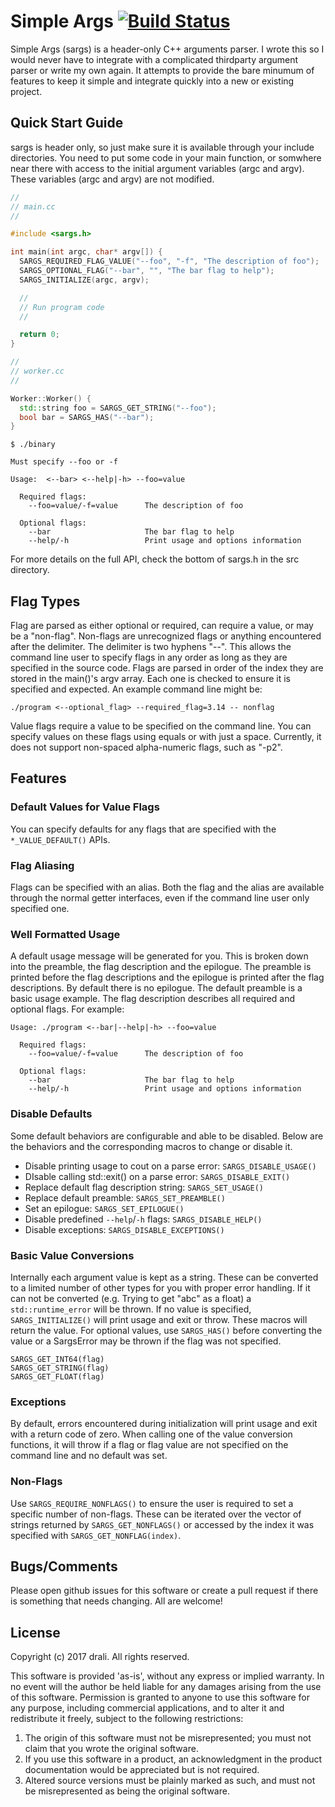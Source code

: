 # Simple Args [![Build Status](https://travis-ci.org/drali/sargs.svg?branch=master)](https://travis-ci.org/drali/sargs)

Simple Args (sargs) is a header-only C++ arguments parser. I wrote this so I would never have to integrate with a complicated thirdparty argument parser or write my own again. It attempts to provide the bare minumum of features to keep it simple and integrate quickly into a new or existing project.

## Quick Start Guide

sargs is header only, so just make sure it is available through your include directories. You need to put some code in your main function, or somwhere near there with access to the initial argument variables (argc and argv). These variables (argc and argv) are not modified.

```cpp
//
// main.cc
//

#include <sargs.h>

int main(int argc, char* argv[]) {
  SARGS_REQUIRED_FLAG_VALUE("--foo", "-f", "The description of foo");
  SARGS_OPTIONAL_FLAG("--bar", "", "The bar flag to help");
  SARGS_INITIALIZE(argc, argv);

  //
  // Run program code
  //

  return 0;
}
```

```cpp
//
// worker.cc
//

Worker::Worker() {
  std::string foo = SARGS_GET_STRING("--foo");
  bool bar = SARGS_HAS("--bar");
}
```

```
$ ./binary

Must specify --foo or -f

Usage:  <--bar> <--help|-h> --foo=value

  Required flags:
    --foo=value/-f=value      The description of foo

  Optional flags:
    --bar                     The bar flag to help
    --help/-h                 Print usage and options information
```

For more details on the full API, check the bottom of sargs.h in the src directory.

## Flag Types

Flag are parsed as either optional or required, can require a value, or may be a "non-flag". Non-flags are unrecognized flags or anything encountered after the delimiter. The delimiter is two hyphens "--". This allows the command line user to specify flags in any order as long as they are specified in the source code. Flags are parsed in order of the index they are stored in the main()'s argv array. Each one is checked to ensure it is specified and expected. An example command line might be:

```./program <--optional_flag> --required_flag=3.14 -- nonflag```

Value flags require a value to be specified on the command line. You can specify values on these flags using equals or with just a space. Currently, it does not support non-spaced alpha-numeric flags, such as "-p2".

## Features

### Default Values for Value Flags

You can specify defaults for any flags that are specified with the ```*_VALUE_DEFAULT()``` APIs.

### Flag Aliasing

Flags can be specified with an alias. Both the flag and the alias are available through the normal getter interfaces, even if the command line user only specified one.

### Well Formatted Usage

A default usage message will be generated for you. This is broken down into the preamble, the flag description and the epilogue. The preamble is printed before the flag descriptions and the epilogue is printed after the flag descriptions. By default there is no epilogue. The default preamble is a basic usage example. The flag description describes all required and optional flags. For example:

```
Usage: ./program <--bar|--help|-h> --foo=value

  Required flags:
    --foo=value/-f=value      The description of foo

  Optional flags:
    --bar                     The bar flag to help
    --help/-h                 Print usage and options information
```

### Disable Defaults

Some default behaviors are configurable and able to be disabled. Below are the behaviors and the corresponding macros to change or disable it.

- Disable printing usage to cout on a parse error: ```SARGS_DISABLE_USAGE()```
- DIsable calling std::exit() on a parse error: ```SARGS_DISABLE_EXIT()```
- Replace default flag description string: ```SARGS_SET_USAGE()```
- Replace default preamble: ```SARGS_SET_PREAMBLE()```
- Set an epilogue: ```SARGS_SET_EPILOGUE()```
- Disable predefined ```--help```/```-h``` flags: ```SARGS_DISABLE_HELP()```
- Disable exceptions: ```SARGS_DISABLE_EXCEPTIONS()```

### Basic Value Conversions

Internally each argument value is kept as a string. These can be converted to a limited number of other types for you with proper error handling. If it can not be converted (e.g. Trying to get "abc" as a float) a ```std::runtime_error``` will be thrown. If no value is specified, ```SARGS_INITIALIZE()``` will print usage and exit or throw. These macros will return the value. For optional values, use ```SARGS_HAS()``` before converting the value or a SargsError may be thrown if the flag was not specified.

```
SARGS_GET_INT64(flag)
SARGS_GET_STRING(flag)
SARGS_GET_FLOAT(flag)
```

### Exceptions

By default, errors encountered during initialization will print usage and exit with a return code of zero. When calling one of the value conversion functions, it will throw if a flag or flag value are not specified on the command line and no default was set.

### Non-Flags

Use ```SARGS_REQUIRE_NONFLAGS()``` to ensure the user is required to set a specific number of non-flags. These can be iterated over the vector of strings returned by ```SARGS_GET_NONFLAGS()``` or accessed by the index it was specified with ```SARGS_GET_NONFLAG(index)```.

## Bugs/Comments

Please open github issues for this software or create a pull request if there is something that needs changing. All are welcome!

## License

Copyright (c) 2017 drali. All rights reserved.

This software is provided 'as-is', without any express or implied warranty.
In no event will the author be held liable for any damages arising from the use of this software.
Permission is granted to anyone to use this software for any purpose, including commercial
applications, and to alter it and redistribute it freely, subject to the following restrictions:

 1. The origin of this software must not be misrepresented; you must not claim that you wrote the original software.
 2. If you use this software in a product, an acknowledgment in the product documentation would be appreciated but is not required.
 3. Altered source versions must be plainly marked as such, and must not be misrepresented as being the original software.
